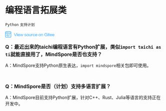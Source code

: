 # 编程语言拓展类

`Python` `支持计划`

<a href="https://gitee.com/mindspore/docs/blob/master/docs/faq/source_zh_cn/programming_language_extensions.md" target="_blank"><img src="./_static/logo_source.png"></a>

<font size=3>**Q：最近出来的taichi编程语言有Python扩展，类似`import taichi as ti`就能直接用了，MindSpore是否也支持？**</font>

A：MindSpore支持Python原生表达，`import mindspore`相关包即可使用。

<br/>

<font size=3>**Q：MindSpore是否（计划）支持多语言扩展？**</font>

A：MindSpore目前支持Python扩展，针对C++、Rust、Julia等语言的支持正在开发中。